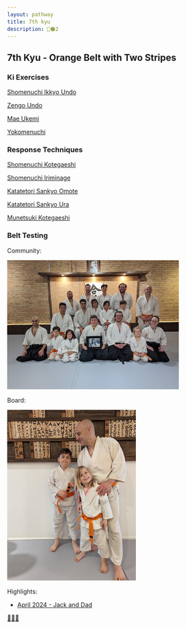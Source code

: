```yaml
---
layout: pathway
title: 7th kyu
description: 🥋🟠2
---
```


## 7th Kyu - Orange Belt with Two Stripes

### Ki Exercises

[Shomenuchi Ikkyo Undo](https://www.youtube.com/watch?v=PyVwydZGn-w)

[Zengo Undo](https://www.youtube.com/watch?v=FzqsXVxGthY)

[Mae Ukemi](https://www.youtube.com/watch?v=4Cr7lpSiayA)

[Yokomenuchi](http://youtu.be/EH92Ba4pcGA)

### Response Techniques

[Shomenuchi Kotegaeshi](https://www.youtube.com/watch?v=fjcRe8ewkBA)

[Shomenuchi Iriminage](https://www.youtube.com/watch?v=-q4VH0ZlB8M)

[Katatetori Sankyo Omote](https://www.youtube.com/watch?v=caDd3oXwx-Y)

[Katatetori Sankyo Ura](https://www.youtube.com/watch?v=o5gPmSyx1w4)

[Munetsuki Kotegaeshi](https://www.youtube.com/watch?v=WGZOvYM2hmQ)

### Belt Testing

Community:

![...](./kyu-7-community-2024.04.jpg)

Board:

![...](./kyu-7-board-2024.05.jpg)

Highlights:

* [April 2024 - Jack and Dad](https://youtu.be/fvchtViicBs)


[🌿🌀🎨](https://link.basil.one)
